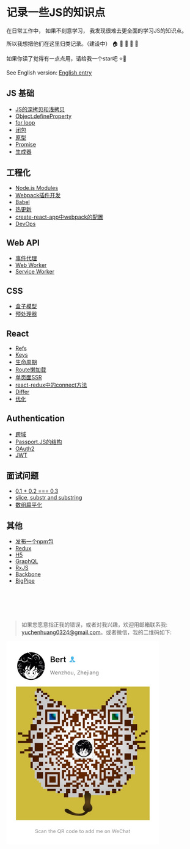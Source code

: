 # 记录一些JS的知识点

在日常工作中， 如果不刻意学习， 我发现很难去更全面的学习JS的知识点。

所以我想把他们在这里归类记录。（建设中） 🏠 🏡 🏫 🏢 🏣 

如果你读了觉得有一点点用，请给我一个star吧 :star::star2:

See English version: [English entry](../README.md)

## JS 基础

* [JS的深拷贝和浅拷贝](/js_basis/object_copy.md)
* [Object.defineProperty](/js_basis/object_defineproperty.md)
* [for loop](/js_basis/for_loop.md)
* [闭包](/js_basis/closure.md)
* [原型]()
* [Promise](/js_basis/promise.md)
* [生成器](/js_basis/generator.md)

## 工程化

* [Node.js Modules](/modularization/node_mo.md)
* [Webpack插件开发](/modularization/webpack_structure.md)
* [Babel](/modularization/babel.md)
* [热更新](/modularization/hot_reload.md)
* [create-react-app中webpack的配置](/modularization/webpack_options.md)
* [DevOps]()

## Web API

* [事件代理](/web_api/events_proxy.md)
* [Web Worker](/web_api/web_worker.md)
* [Service Worker](/web_api/service_worker.md)

## CSS

* [盒子模型]()
* [预处理器]()

## React

* [Refs](/react/refs.md)
* [Keys](/react/keys.md)
* [生命周期](/react/life_cycle.md)
* [Route懒加载](/react/lazy_load.md)
* [单页面SSR](/react/ssr.md)
* [react-redux中的connect方法](/react/react_redux.md)
* [Differ]()
* [优化]()

## Authentication

* [跨域](/authentication/cross_domain.md)
* [Passport.JS的结构](/authentication/passport.md)
* [OAuth2]()
* [JWT]()

## 面试问题

* [0.1 + 0.2 === 0.3](/interview/epsilon.md)
* [slice, substr and substring](/interview/string_process.md)
* [数组扁平化](/interview/flat_array.md)

## 其他

* [发布一个npm包](/other/npm_issue.md)
* [Redux](/other/redux.md)
* [H5]()
* [GraphQL]()
* [RxJS]()
* [Backbone]()
* [BigPipe]()

<br />
<br />
<br />
<br />

> 如果您愿意指正我的错误，或者对我兴趣，欢迎用邮箱联系我: yuchenhuang0324@gmail.com。或者微信，我的二维码如下:

<img src="assets/qr_code.jpeg" width="400"/>


